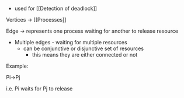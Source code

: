 - used for [[Detection of deadlock]]

Vertices -> [[Processes]]

Edge -> represents one process waiting for another to release resource
- Multiple edges - waiting for multiple resources
	- can be conjunctive or disjunctive set of resources
		- this means they are either connected or not

Example:

Pi->Pj

i.e. Pi waits for Pj to release